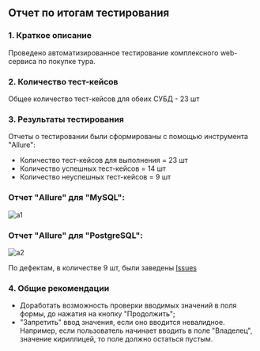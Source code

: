 ## Отчет по итогам тестирования
### 1. Краткое описание
Проведено автоматизированное тестирование комплексного web-сервиса по покупке тура.

### 2. Количество тест-кейсов
Общее количество тест-кейсов для обеих СУБД - 23 шт

### 3. Результаты тестирования
Отчеты о тестировании были сформированы с помощью инструмента "Allure":
* Количество тест-кейсов для выполнения = 23 шт
* Количество успешных тест-кейсов = 14 шт
* Количество неуспешных тест-кейсов = 9 шт
### Отчет "Allure" для "MySQL":
![а1](https://user-images.githubusercontent.com/46753604/128078192-b6d362cd-eefc-4d75-90be-9e5309e7ae35.JPG)
### Отчет "Allure" для "PostgreSQL":
![а2](https://user-images.githubusercontent.com/46753604/128078245-5c8484a9-8f9b-46ca-ac25-295cc31f48dd.JPG)

По дефектам, в количестве 9 шт, были заведены [Issues](https://github.com/troffimovka/Trip---Diplom/issues)

### 4. Общие рекомендации
* Доработать возможность проверки вводимых значений в поля формы, до нажатия на кнопку "Продолжить"; 
* "Запретить" ввод значения, если оно вводится невалидное. Например, если пользователь начинает
вводить в поле "Владелец", значение кириллицей, то поле должно остаться пустым.

